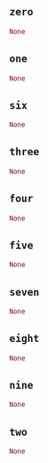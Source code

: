 ## `zero`

```rust
None
```

## `one`

```rust
None
```

## `six`

```rust
None
```

## `three`

```rust
None
```

## `four`

```rust
None
```

## `five`

```rust
None
```

## `seven`

```rust
None
```

## `eight`

```rust
None
```

## `nine`

```rust
None
```

## `two`

```rust
None
```
